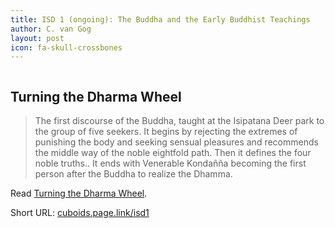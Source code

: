 ```yaml
---
title: ISD 1 (ongoing): The Buddha and the Early Buddhist Teachings
author: C. van Gog
layout: post
icon: fa-skull-crossbones
---
```


<span class="image left"><img src="{{ 'assets/images/lotus.jpg' | relative_url }}" alt="" /></span>

<h2>Turning the Dharma Wheel</h2>

<blockquote>The first discourse of the Buddha, taught at the Isipatana Deer park to the group of five seekers. 
It begins by rejecting the extremes of punishing the body and seeking sensual pleasures and recommends the middle way of the 
noble eightfold path. Then it defines the four noble truths.. It ends with Venerable Kondañña becoming the first person after
the Buddha to realize the Dhamma.
</blockquote>


Read <a href="https://sites.google.com/view/buddhasgrove/suttas/turning-the-dharma-wheel">Turning the Dharma Wheel</a>.
  
<p>Short URL: <a href="https://cuboids.page.link/isd">cuboids.page.link/isd1</a></p>
